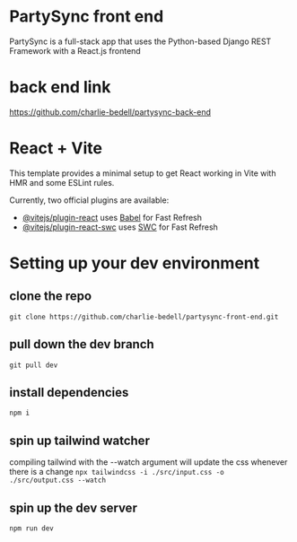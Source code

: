 
# PartySync front end

PartySync is a full-stack app that uses the Python-based Django REST Framework with a React.js frontend


# back end link
https://github.com/charlie-bedell/partysync-back-end

# React + Vite

This template provides a minimal setup to get React working in Vite with HMR and some ESLint rules.

Currently, two official plugins are available:

- [@vitejs/plugin-react](https://github.com/vitejs/vite-plugin-react/blob/main/packages/plugin-react/README.md) uses [Babel](https://babeljs.io/) for Fast Refresh
- [@vitejs/plugin-react-swc](https://github.com/vitejs/vite-plugin-react-swc) uses [SWC](https://swc.rs/) for Fast Refresh


# Setting up your dev environment

## clone the repo
`git clone https://github.com/charlie-bedell/partysync-front-end.git`

## pull down the dev branch
`git pull dev`

## install dependencies
`npm i`

## spin up tailwind watcher
compiling tailwind with the --watch argument will update the css whenever there
is a change
`npx tailwindcss -i ./src/input.css -o ./src/output.css --watch`

## spin up the dev server
`npm run dev`
